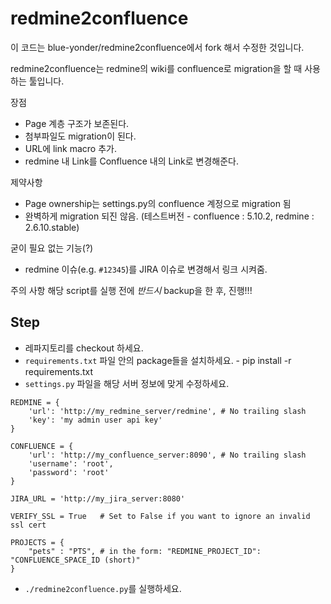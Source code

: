 # redmine2confluence

이 코드는 blue-yonder/redmine2confluence에서 fork 해서 수정한 것입니다.

redmine2confluence는 redmine의 wiki를 confluence로 migration을 할 때 사용하는 툴입니다.

장점
* Page 계층 구조가 보존된다.
* 첨부파일도 migration이 된다.
* URL에 link macro 추가.
* redmine 내 Link를 Confluence 내의 Link로 변경해준다.

제약사항
* Page ownership는 settings.py의 confluence 계정으로 migration 됨
* 완벽하게 migration 되진 않음. (테스트버전 - confluence : 5.10.2, redmine : 2.6.10.stable)

굳이 필요 없는 기능(?)
* redmine 이슈(e.g. `#12345`)를 JIRA 이슈로 변경해서 링크 시켜줌.

주의 사항
해당 script를 실행 전에 *반드시* backup을 한 후, 진행!!!

## Step

* 레파지토리를 checkout 하세요.
* `requirements.txt` 파일 안의 package들을 설치하세요.  - pip install -r requirements.txt
* `settings.py` 파일을 해당 서버 정보에 맞게 수정하세요.

````
REDMINE = {
    'url': 'http://my_redmine_server/redmine', # No trailing slash
    'key': 'my admin user api key'
}

CONFLUENCE = {
    'url': 'http://my_confluence_server:8090', # No trailing slash
    'username': 'root',
    'password': 'root'
}

JIRA_URL = 'http://my_jira_server:8080'

VERIFY_SSL = True   # Set to False if you want to ignore an invalid ssl cert

PROJECTS = {
    "pets" : "PTS", # in the form: "REDMINE_PROJECT_ID": "CONFLUENCE_SPACE_ID (short)"
}
````

* `./redmine2confluence.py`를 실행하세요.
